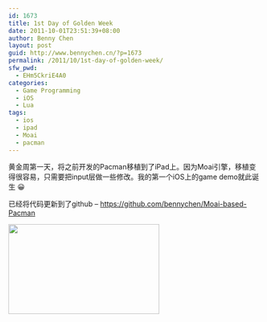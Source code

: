 ```yaml
---
id: 1673
title: 1st Day of Golden Week
date: 2011-10-01T23:51:39+08:00
author: Benny Chen
layout: post
guid: http://www.bennychen.cn/?p=1673
permalink: /2011/10/1st-day-of-golden-week/
sfw_pwd:
  - EHm5CkriE4A0
categories:
  - Game Programming
  - iOS
  - Lua
tags:
  - ios
  - ipad
  - Moai
  - pacman
---
```

黄金周第一天，将之前开发的Pacman移植到了iPad上。因为Moai引擎，移植变得很容易，只需要把input层做一些修改。我的第一个iOS上的game demo就此诞生 😀

已经将代码更新到了github &#8211; <https://github.com/bennychen/Moai-based-Pacman>

<a href="http://www.bennychen.cn/wp-content/uploads/2011/10/IMAG0428.jpg" class="highslide-image" onclick="return hs.expand(this);"><img src="http://www.bennychen.cn/wp-content/uploads/2011/10/IMAG0428-300x179.jpg" alt="" title="ipad_pacman_moai" width="300" height="179" class="alignnone size-medium wp-image-1674" srcset="http://www.bennychen.cn/wp-content/uploads/2011/10/IMAG0428-300x179.jpg 300w, http://www.bennychen.cn/wp-content/uploads/2011/10/IMAG0428-1024x612.jpg 1024w, http://www.bennychen.cn/wp-content/uploads/2011/10/IMAG0428.jpg 1280w" sizes="(max-width: 300px) 100vw, 300px" /></a>